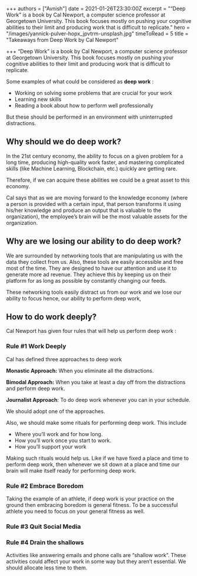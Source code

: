 +++
authors = ["Avnish"]
date = 2021-01-26T23:30:00Z
excerpt = "“Deep Work” is a book by Cal Newport, a computer science professor at Georgetown University. This book focuses mostly on pushing your cognitive abilities to their limit and producing work that is difficult to replicate."
hero = "/images/yannick-pulver-hopx_jpvtrm-unsplash.jpg"
timeToRead = 5
title = "Takeaways from Deep Work by Cal Newport"

+++
“Deep Work” is a book by Cal Newport, a computer science professor at Georgetown University. This book focuses mostly on pushing your cognitive abilities to their limit and producing work that is difficult to replicate.

Some examples of what could be considered as **deep work** :

* Working on solving some problems that are crucial for your work
* Learning new skills
* Reading a book about how to perform well professionally

But these should be performed in an environment with uninterrupted distractions.

## Why should we do deep work?

In the 21st century economy, the ability to focus on a given problem for a long time, producing high-quality work faster, and mastering complicated skills (like Machine Learning, Blockchain, etc.) quickly are getting rare.

Therefore, if we can acquire these abilities we could be a great asset to this economy.

Cal says that as we are moving forward to the knowledge economy (where a person is provided with a certain input, that person transforms it using his/her knowledge and produce an output that is valuable to the organization), the employee’s brain will be the most valuable assets for the organization.

## Why are we losing our ability to do deep work?

We are surrounded by networking tools that are manipulating us with the data they collect from us. Also, these tools are easily accessible and free most of the time. They are designed to have our attention and use it to generate more ad revenue. They achieve this by keeping us on their platform for as long as possible by constantly changing our feeds.

These networking tools easily distract us from our work and we lose our ability to focus hence, our ability to perform deep work,

## How to do work deeply?

Cal Newport has given four rules that will help us perform deep work :

### Rule #1 Work Deeply

Cal has defined three approaches to deep work

**Monastic Approach:** When you eliminate all the distractions.

**Bimodal Approach:** When you take at least a day off from the distractions and perform deep work.

**Journalist Approach**: To do deep work whenever you can in your schedule.

We should adopt one of the approaches.

Also, we should make some rituals for performing deep work. This include

* Where you’ll work and for how long.
* How you’ll work once you start to work.
* How you’ll support your work

Making such rituals would help us. Like if we have fixed a place and time to perform deep work, then whenever we sit down at a place and time our brain will make itself ready for performing deep work.

### Rule #2 Embrace Boredom

Taking the example of an athlete, if deep work is your practice on the ground then embracing boredom is general fitness. To be a successful athlete you need to focus on your general fitness as well.

### Rule #3 Quit Social Media

### Rule #4 Drain the shallows

Activities like answering emails and phone calls are “shallow work”. These activities could affect your work in some way but they aren’t essential. We should allocate less time to them.